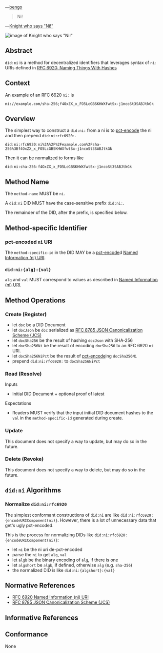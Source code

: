 &horbar;[bengo](//bengo.is)

> Ni!

&horbar;[Knight who says "Ni!"](https://en.wikipedia.org/wiki/Knights_Who_Say_%22Ni!%22)

![image of Knight who says "Ni!"](https://upload.wikimedia.org/wikipedia/en/e/eb/Knightni.jpg)

## Abstract

`did:ni` is a method for decentralized identifiers that leverages syntax of `ni:` URIs defined in [RFC 6920: Naming Things With Hashes](https://www.rfc-editor.org/rfc/rfc6920)

## Context

An example of an RFC 6920 `ni:` is

```
ni://example.com/sha-256;f4OxZX_x_FO5LcGBSKHWXfwtSx-j1ncoSt3SABJtkGk
```

## Overview

The simplest way to construct a `did:ni:` from a ni is to [pct-encode][] the ni and then prepend `did:ni:rfc6920:`.

```
did:ni:rfc6920:ni%3A%2F%2Fexample.com%2Fsha-256%3Bf4OxZX_x_FO5LcGBSKHWXfwtSx-j1ncoSt3SABJtkGk
```

Then it can be normalized to forms like

```
did:ni:sha-256:f4OxZX_x_FO5LcGBSKHWXfwtSx-j1ncoSt3SABJtkGk
```

## Method Name

The `method-name` MUST be `ni`.

A `did:ni` DID MUST have the case-sensitive prefix `did:ni:`.

The remainder of the DID, after the prefix, is specified below.

## Method-specific Identifier

### pct-encoded `ni` URI

The `method-specific-id` in the DID MAY be a [pct-encode][]d [Named Information (ni) URI][].

### `did:ni:{alg}:{val}`

`alg` and `val` MUST correspond to values as described in [Named Information (ni) URI][].

## Method Operations

### Create (Register)

* let `doc` be a DID Document
* let `docJson` be `doc` serialized as [RFC 8785 JSON Canonicalization Scheme (JCS)][]
* let `docSha256` be the result of hashing `docJson` with SHA-256
* let `docSha256Ni` be the result of encoding `docSha256` to an RFC 6920 `ni` URI.
* let `docSha256NiPct` be the result of [pct-encode][]ing `docSha256Ni`
* prepend `did:ni:rfc6920:` to `docSha256NiPct`

### Read (Resolve)

Inputs
* Initial DID Document + optional proof of latest

Expectations
* Readers MUST verify that the input initial DID document hashes to the `val` in the `method-specific-id` generated during create.

### Update

This document does not specify a way to update, but may do so in the future.

### Delete (Revoke)

This document does not specify a way to delete, but may do so in the future.

## `did:ni` Algorithms

### Normalize `did:ni:rfc6920`

The simplest conformant constructions of `did:ni` are like `did:ni:rfc6920:{encodeURIComponent(ni)}`.
However, there is a lot of unnecessary data that get's ugly pct-encoded.

This is the process for normalizing DIDs like `did:ni:rfc6920:{encodeURIComponent(ni)}`:
* let `ni` be the ni uri de-pct-encoded
* parse the `ni` to get `alg`, `val`
* let `algb` be the binary encoding of `alg`, if there is one
* let `algshort` be `algb`, if defined, otherwise `alg` (e.g. `sha-256`)
* the normalized DID is like `did:ni:{algshort}:{val}`

## Normative References

* [RFC 6920 Named Information (ni) URI][]
* [RFC 8785 JSON Canonicalization Scheme (JCS)][]

## Informative References

## Conformance

<section id="conformance"></section>

None

[pct-encode]: https://datatracker.ietf.org/doc/html/rfc3986#section-2.1
[pct-encoded]: https://datatracker.ietf.org/doc/html/rfc3986#section-2.1
[Named Information (ni) URI]: https://www.rfc-editor.org/rfc/rfc6920#section-3
[RFC 6920 Named Information (ni) URI]: https://www.rfc-editor.org/rfc/rfc6920#section-3
[RFC 8785 JSON Canonicalization Scheme (JCS)]: https://www.rfc-editor.org/rfc/rfc8785
